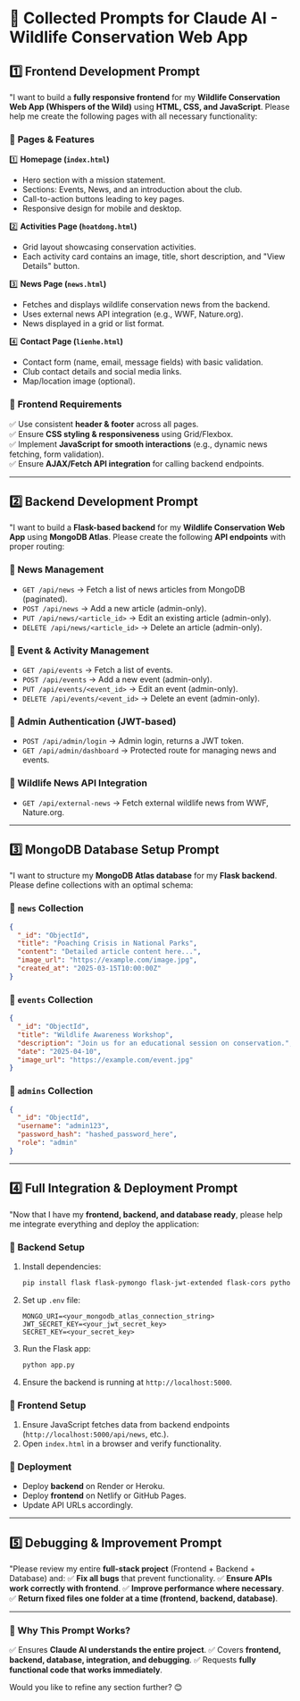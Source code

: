 # 📌 Collected Prompts for Claude AI - Wildlife Conservation Web App

## **1️⃣ Frontend Development Prompt**

"I want to build a **fully responsive frontend** for my **Wildlife Conservation Web App (Whispers of the Wild)** using **HTML, CSS, and JavaScript**. Please help me create the following pages with all necessary functionality:

### 📌 **Pages & Features**
1️⃣ **Homepage (`index.html`)**  
   - Hero section with a mission statement.
   - Sections: Events, News, and an introduction about the club.
   - Call-to-action buttons leading to key pages.
   - Responsive design for mobile and desktop.

2️⃣ **Activities Page (`hoatdong.html`)**  
   - Grid layout showcasing conservation activities.
   - Each activity card contains an image, title, short description, and "View Details" button.

3️⃣ **News Page (`news.html`)**  
   - Fetches and displays wildlife conservation news from the backend.
   - Uses external news API integration (e.g., WWF, Nature.org).
   - News displayed in a grid or list format.

4️⃣ **Contact Page (`lienhe.html`)**  
   - Contact form (name, email, message fields) with basic validation.
   - Club contact details and social media links.
   - Map/location image (optional).

### 📌 **Frontend Requirements**
✅ Use consistent **header & footer** across all pages.  
✅ Ensure **CSS styling & responsiveness** using Grid/Flexbox.  
✅ Implement **JavaScript for smooth interactions** (e.g., dynamic news fetching, form validation).  
✅ Ensure **AJAX/Fetch API integration** for calling backend endpoints.  

---

## **2️⃣ Backend Development Prompt**

"I want to build a **Flask-based backend** for my **Wildlife Conservation Web App** using **MongoDB Atlas**. Please create the following **API endpoints** with proper routing:

### **🔹 News Management**
- `GET /api/news` → Fetch a list of news articles from MongoDB (paginated).
- `POST /api/news` → Add a new article (admin-only).
- `PUT /api/news/<article_id>` → Edit an existing article (admin-only).
- `DELETE /api/news/<article_id>` → Delete an article (admin-only).

### **🔹 Event & Activity Management**
- `GET /api/events` → Fetch a list of events.
- `POST /api/events` → Add a new event (admin-only).
- `PUT /api/events/<event_id>` → Edit an event (admin-only).
- `DELETE /api/events/<event_id>` → Delete an event (admin-only).

### **🔹 Admin Authentication (JWT-based)**
- `POST /api/admin/login` → Admin login, returns a JWT token.
- `GET /api/admin/dashboard` → Protected route for managing news and events.

### **🔹 Wildlife News API Integration**
- `GET /api/external-news` → Fetch external wildlife news from WWF, Nature.org.

---

## **3️⃣ MongoDB Database Setup Prompt**

"I want to structure my **MongoDB Atlas database** for my **Flask backend**. Please define collections with an optimal schema:

### **🔹 `news` Collection**
```json
{
  "_id": "ObjectId",
  "title": "Poaching Crisis in National Parks",
  "content": "Detailed article content here...",
  "image_url": "https://example.com/image.jpg",
  "created_at": "2025-03-15T10:00:00Z"
}
```

### **🔹 `events` Collection**
```json
{
  "_id": "ObjectId",
  "title": "Wildlife Awareness Workshop",
  "description": "Join us for an educational session on conservation.",
  "date": "2025-04-10",
  "image_url": "https://example.com/event.jpg"
}
```

### **🔹 `admins` Collection**
```json
{
  "_id": "ObjectId",
  "username": "admin123",
  "password_hash": "hashed_password_here",
  "role": "admin"
}
```

---

## **4️⃣ Full Integration & Deployment Prompt**

"Now that I have my **frontend, backend, and database ready**, please help me integrate everything and deploy the application:

### **🔹 Backend Setup**
1. Install dependencies:
   ```bash
   pip install flask flask-pymongo flask-jwt-extended flask-cors python-dotenv
   ```
2. Set up `.env` file:
   ```env
   MONGO_URI=<your_mongodb_atlas_connection_string>
   JWT_SECRET_KEY=<your_jwt_secret_key>
   SECRET_KEY=<your_secret_key>
   ```
3. Run the Flask app:
   ```bash
   python app.py
   ```
4. Ensure the backend is running at `http://localhost:5000`.

### **🔹 Frontend Setup**
1. Ensure JavaScript fetches data from backend endpoints (`http://localhost:5000/api/news`, etc.).
2. Open `index.html` in a browser and verify functionality.

### **🔹 Deployment**
- Deploy **backend** on Render or Heroku.
- Deploy **frontend** on Netlify or GitHub Pages.
- Update API URLs accordingly.

---

## **5️⃣ Debugging & Improvement Prompt**

"Please review my entire **full-stack project** (Frontend + Backend + Database) and:
✅ **Fix all bugs** that prevent functionality.
✅ **Ensure APIs work correctly with frontend**.
✅ **Improve performance where necessary**.
✅ **Return fixed files one folder at a time (frontend, backend, database)**.

---

### **🚀 Why This Prompt Works?**
✅ Ensures **Claude AI understands the entire project**.
✅ Covers **frontend, backend, database, integration, and debugging**.
✅ Requests **fully functional code that works immediately**.

Would you like to refine any section further? 😊

